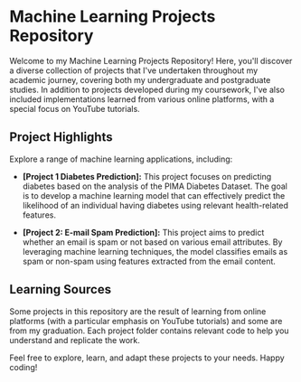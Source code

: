 # Machine Learning Projects Repository

Welcome to my Machine Learning Projects Repository! Here, you'll discover a diverse collection of projects that I've undertaken throughout my academic journey, covering both my undergraduate and postgraduate studies. In addition to projects developed during my coursework, I've also included implementations learned from various online platforms, with a special focus on YouTube tutorials.

## Project Highlights

Explore a range of machine learning applications, including:

- **[Project 1 Diabetes Prediction]:** This project focuses on predicting diabetes based on the analysis of the PIMA Diabetes Dataset. The goal is to develop a machine learning model that can effectively predict the likelihood of an individual having diabetes using relevant health-related features.

- **[Project 2: E-mail Spam Prediction]:** This project aims to predict whether an email is spam or not based on various email attributes. By leveraging machine learning techniques, the model classifies emails as spam or non-spam using features extracted from the email content.

## Learning Sources

Some projects in this repository are the result of learning from online platforms (with a particular emphasis on YouTube tutorials) and some are from my graduation. Each project folder contains relevant code to help you understand and replicate the work.

Feel free to explore, learn, and adapt these projects to your needs. 
Happy coding!

